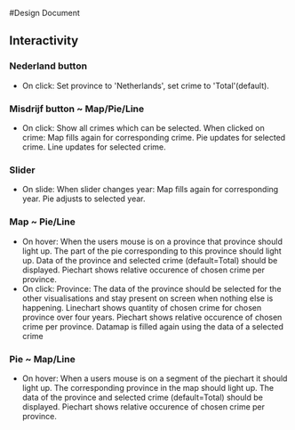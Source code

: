 #Design Document

## Interactivity
### Nederland button
* On click:	Set province to 'Netherlands', set crime to 'Total'(default).
### Misdrijf button ~ Map/Pie/Line
* On click: 	Show all crimes which can be selected.
		When clicked on crime: 	Map fills again for corresponding crime.
					Pie updates for selected crime.
					Line updates for selected crime.
### Slider
* On slide:	When slider changes year: Map fills again for corresponding year.
					Pie adjusts to selected year.
### Map ~ Pie/Line
* On hover: 	When the users mouse is on a province that province should light up.
		The part of the pie corresponding to this province should light up.
		Data of the province and selected crime (default=Total) should be displayed.
		Piechart shows relative occurence of chosen crime per province.
* On click: 	Province: The data of the province should be selected for the other visualisations and stay present on screen when nothing else is happening.
		Linechart shows quantity of chosen crime for chosen province over four years.
		Piechart shows relative occurence of chosen crime per province.
		Datamap is filled again using the data of a selected crime

### Pie ~ Map/Line
* On hover:	When a users mouse is on a segment of the piechart it should light up.
		The corresponding province in the map should light up.
		The data of the province and selected crime (default=Total) should be displayed.
		Piechart shows relative occurence of chosen crime per province.